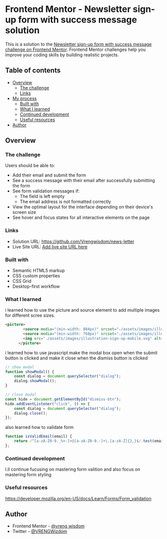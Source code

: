 # Frontend Mentor - Newsletter sign-up form with success message solution

This is a solution to the [Newsletter sign-up form with success message challenge on Frontend Mentor](https://www.frontendmentor.io/challenges/newsletter-signup-form-with-success-message-3FC1AZbNrv). Frontend Mentor challenges help you improve your coding skills by building realistic projects. 

## Table of contents

- [Overview](#overview)
  - [The challenge](#the-challenge)
  - [Links](#links)
- [My process](#my-process)
  - [Built with](#built-with)
  - [What I learned](#what-i-learned)
  - [Continued development](#continued-development)
  - [Useful resources](#useful-resources)
- [Author](#author)


## Overview

### The challenge

Users should be able to:

- Add their email and submit the form
- See a success message with their email after successfully submitting the form
- See form validation messages if:
  - The field is left empty
  - The email address is not formatted correctly
- View the optimal layout for the interface depending on their device's screen size
- See hover and focus states for all interactive elements on the page

### Links

- Solution URL: https://github.com/Vrengwisdom/news-letter
- Live Site URL: [Add live site URL here](https://your-live-site-url.com)


### Built with

- Semantic HTML5 markup
- CSS custom properties
- CSS Grid
- Desktop-first workflow


### What I learned

i  learned how to use the picture and source element to add multiple images for different scree sizes.

```html
<picture>
        <source media="(min-width: 884px)" srcset="./assets/images/illustration-sign-up-desktop.svg">
        <source media="(min-width: 768px)" srcset="./assets/images/illustration-sign-up-tablet.svg">
        <img src="./assets/images/illustration-sign-up-mobile.svg" alt="">
      </picture>
```

i learned how to  use javascript make the modal box open when the submit button is clicked and make it close when the dismiss button is clicked 

``` js
// show modal
function showModal() {
    const dialog = document.querySelector("dialog");
    dialog.showModal();
}

// close modal
const hide = document.getElementById("dismiss-btn");
hide.addEventListener("click", () => {
    const dialog = document.querySelector("dialog");
    dialog.close();
});
```

also learned how to validate form

``` js
function isValidEmail(email) {
    return /^[a-zA-Z0-9._%+-]+@[a-zA-Z0-9.-]+\.[a-zA-Z]{2,}$/.test(email);
};
```

### Continued development

I.ll continue fucusing on mastering form valition
and also focus on mastering form styling

### Useful resources

https://developer.mozilla.org/en-US/docs/Learn/Forms/Form_validation

## Author


- Frontend Mentor - [@vreng wisdom](https://www.frontendmentor.io/profile/vrengwisdom)
- Twitter - [@VRENGWizdom](https://www.twitter.com/VRENGWizdom)

